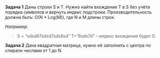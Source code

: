 **Задача 1**
Даны строки S и T. Нужно найти вхождение T в S без учёта порядка символов и вернуть индекс подстроки. Производительность должна быть: O(N * Log(M)), где N и M длины строк.

*Например:*
>S = “sdsd67sdsd7sds8sd”
>T=”6sds7d” – индекс вхождения будет 0.

**Задача 2**
Дана квадратная матрица, нужно её заполнить с центра по спирали числами от 1 до N.
